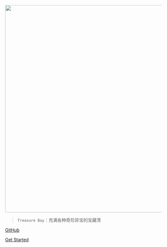 
<!-- <img src="_media/treasure-bay.jpg"  width="666" /> -->
<img src="http://blogsource.chenkaikai.com/uploads/2020/02/treasure-bay.jpg" width="666">

> `Treasure Bay`：充满各种奇珍异宝的宝藏湾

[GitHub](https://github.com/goldenJet/TSBay)

[Get Started](#Introduction)